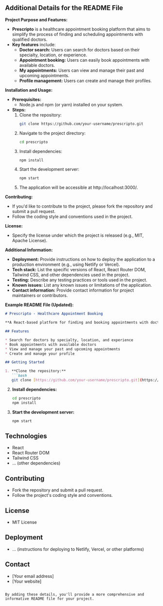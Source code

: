 ## **Additional Details for the README File**

**Project Purpose and Features:**

* **Prescripto** is a healthcare appointment booking platform that aims to simplify the process of finding and scheduling appointments with qualified doctors.
* **Key features** include:
    * **Doctor search:** Users can search for doctors based on their specialty, location, or experience.
    * **Appointment booking:** Users can easily book appointments with available doctors.
    * **My appointments:** Users can view and manage their past and upcoming appointments.
    * **Profile management:** Users can create and manage their profiles.

**Installation and Usage:**

* **Prerequisites:**
    * Node.js and npm (or yarn) installed on your system.
* **Steps:**
    1. Clone the repository:
        ```bash
        git clone https://github.com/your-username/prescripto.git
        ```
    2. Navigate to the project directory:
        ```bash
        cd prescripto
        ```
    3. Install dependencies:
        ```bash
        npm install
        ```
    4. Start the development server:
        ```bash
        npm start
        ```
    5. The application will be accessible at http://localhost:3000/.

**Contributing:**

* If you'd like to contribute to the project, please fork the repository and submit a pull request.
* Follow the coding style and conventions used in the project.

**License:**

* Specify the license under which the project is released (e.g., MIT, Apache License).

**Additional Information:**

* **Deployment:** Provide instructions on how to deploy the application to a production environment (e.g., using Netlify or Vercel).
* **Tech stack:** List the specific versions of React, React Router DOM, Tailwind CSS, and other dependencies used in the project.
* **Testing:** Describe any testing practices or tools used in the project.
* **Known issues:** List any known issues or limitations of the application.
* **Contact information:** Provide contact information for project maintainers or contributors.

**Example README File (Updated):**

```markdown
# Prescripto - Healthcare Appointment Booking

**A React-based platform for finding and booking appointments with doctors.**

## Features

* Search for doctors by specialty, location, and experience
* Book appointments with available doctors
* View and manage your past and upcoming appointments
* Create and manage your profile

## Getting Started

1. **Clone the repository:**
   ```bash
   git clone [https://github.com/your-username/prescripto.git](https://github.com/your-username/prescripto.git)
   ```
2. **Install dependencies:**
   ```bash
   cd prescripto
   npm install
   ```
3. **Start the development server:**
   ```bash
   npm start
   ```

## Technologies

* React
* React Router DOM
* Tailwind CSS
* ... (other dependencies)

## Contributing

* Fork the repository and submit a pull request.
* Follow the project's coding style and conventions.

## License

* MIT License

## Deployment

* ... (instructions for deploying to Netlify, Vercel, or other platforms)

## Contact

* [Your email address]
* [Your website]
```

By adding these details, you'll provide a more comprehensive and informative README file for your project.
